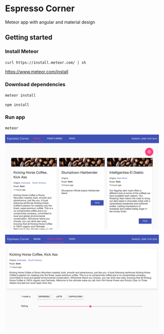 # Espresso Corner

Meteor app with angular and material design

## Getting started

### Install Meteor

`curl https://install.meteor.com/ | sh`

https://www.meteor.com/install

### Download dependencies

`meteor install`

`npm install`

### Run app

`meteor`

![Beans](https://raw.githubusercontent.com/mongofish/espresso-corner/master/screenshot-beans.png)

![Today](https://raw.githubusercontent.com/mongofish/espresso-corner/master/screenshot-today.png)